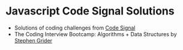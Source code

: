 # Javascript Code Signal Solutions

* Solutions of coding challenges from [Code Signal](https://codesignal.com/)
* The Coding Interview Bootcamp: Algorithms + Data Structures by [Stephen Grider](https://www.udemy.com/course/coding-interview-bootcamp-algorithms-and-data-structure/)

